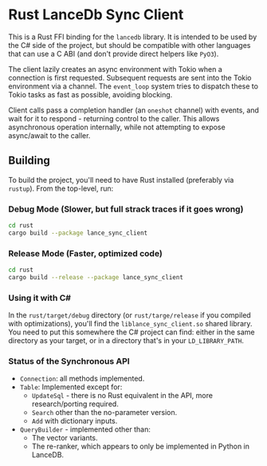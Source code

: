 # Rust LanceDb Sync Client

This is a Rust FFI binding for the `lancedb` library. It is intended to be used by the C# side of the project,
but should be compatible with other languages that can use a C ABI (and don't provide direct
helpers like `PyO3`).

The client lazily creates an async environment with Tokio when a connection is first requested.
Subsequent requests are sent into the Tokio environment via a channel. The `event_loop` system
tries to dispatch these to Tokio tasks as fast as possible, avoiding blocking.

Client calls pass a completion handler (an `oneshot` channel) with events, and wait for it to
respond - returning control to the caller. This allows asynchronous operation internally,
while not attempting to expose async/await to the caller.

## Building

To build the project, you'll need to have Rust installed (preferably via `rustup`). From the top-level,
run:

### Debug Mode (Slower, but full strack traces if it goes wrong)

```bash
cd rust
cargo build --package lance_sync_client
```

### Release Mode (Faster, optimized code)

```bash
cd rust
cargo build --release --package lance_sync_client
```

### Using it with C#

In the `rust/target/debug` directory (or `rust/targe/release` if you compiled with optimizations), you'll find the `liblance_sync_client.so` shared library. You
need to put this somewhere the C# project can find: either in the same directory as your target,
or in a directory that's in your `LD_LIBRARY_PATH`.

### Status of the Synchronous API

* `Connection`: all methods implemented.
* `Table`: Implemented except for:
  * `UpdateSql` - there is no Rust equivalent in the API, more research/porting required.
  * `Search` other than the no-parameter version.
  * `Add` with dictionary inputs.
* `QueryBuilder` - implemented other than:
  * The vector variants.
  * The re-ranker, which appears to only be implemented in Python in LanceDB.